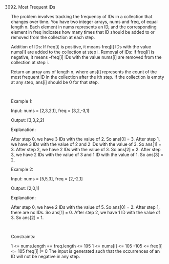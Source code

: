 3092. Most Frequent IDs

The problem involves tracking the frequency of IDs in a collection that changes over time. You have two integer arrays, nums and freq, of equal length n. Each element in nums represents an ID, and the corresponding element in freq indicates how many times that ID should be added to or removed from the collection at each step.

Addition of IDs: If freq[i] is positive, it means freq[i] IDs with the value nums[i] are added to the collection at step i.
Removal of IDs: If freq[i] is negative, it means -freq[i] IDs with the value nums[i] are removed from the collection at step i.

Return an array ans of length n, where ans[i] represents the count of the most frequent ID in the collection after the ith step. If the collection is empty at any step, ans[i] should be 0 for that step.

 

Example 1:

Input: nums = [2,3,2,1], freq = [3,2,-3,1]

Output: [3,3,2,2]

Explanation:

After step 0, we have 3 IDs with the value of 2. So ans[0] = 3.
After step 1, we have 3 IDs with the value of 2 and 2 IDs with the value of 3. So ans[1] = 3.
After step 2, we have 2 IDs with the value of 3. So ans[2] = 2.
After step 3, we have 2 IDs with the value of 3 and 1 ID with the value of 1. So ans[3] = 2.

Example 2:

Input: nums = [5,5,3], freq = [2,-2,1]

Output: [2,0,1]

Explanation:

After step 0, we have 2 IDs with the value of 5. So ans[0] = 2.
After step 1, there are no IDs. So ans[1] = 0.
After step 2, we have 1 ID with the value of 3. So ans[2] = 1.

 

Constraints:

1 <= nums.length == freq.length <= 105
1 <= nums[i] <= 105
-105 <= freq[i] <= 105
freq[i] != 0
The input is generated such that the occurrences of an ID will not be negative in any step.